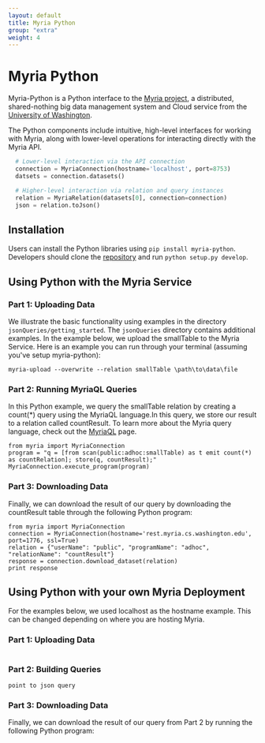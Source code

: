 ```yaml
---
layout: default
title: Myria Python
group: "extra"
weight: 4
---
```


# Myria Python

Myria-Python is a Python interface to the [Myria project](http://myria.cs.washington.edu), a distributed, shared-nothing big data management system and Cloud service from the [University of Washington](http://www.cs.washington.edu).

The Python components include intuitive, high-level interfaces for working with Myria, along with lower-level operations for interacting directly with the Myria API.

```python
  # Lower-level interaction via the API connection
  connection = MyriaConnection(hostname='localhost', port=8753)
  datsets = connection.datasets()

  # Higher-level interaction via relation and query instances
  relation = MyriaRelation(datasets[0], connection=connection)
  json = relation.toJson()
```

## Installation

Users can install the Python libraries using `pip install myria-python`. Developers should clone the [repository](https://github.com/uwescience/myria-python) and run `python setup.py develop`.


## Using Python with the Myria Service

### Part 1: Uploading Data

We illustrate the basic functionality using examples in the directory
`jsonQueries/getting_started`. The  `jsonQueries` directory contains additional examples. In the example below, we upload the smallTable to the Myria Service. Here is an example you can run through your terminal (assuming you've setup myria-python):

```
myria-upload --overwrite --relation smallTable \path\to\data\file
```

### Part 2: Running MyriaQL Queries
In this Python example, we query the smallTable relation by creating a count(*) query using the MyriaQL language.In this query, we store our result to a relation called countResult. To learn more about the Myria query language, check out the [MyriaQL](myriaql.html) page.

```
from myria import MyriaConnection
program = "q = [from scan(public:adhoc:smallTable) as t emit count(*) as countRelation]; store(q, countResult);"
MyriaConnection.execute_program(program)
```

### Part 3: Downloading Data
Finally, we can download the result of our query by downloading the countResult table through the following Python program:

```
from myria import MyriaConnection
connection = MyriaConnection(hostname='rest.myria.cs.washington.edu', port=1776, ssl=True)
relation = {"userName": "public", "programName": "adhoc", "relationName": "countResult"}
response = connection.download_dataset(relation)
print response
```

## Using Python with your own Myria Deployment
For the examples below, we used localhost as the hostname example. This can be changed depending on where you are hosting Myria. 

### Part 1: Uploading Data
```
```

### Part 2: Building Queries
```
point to json query
```

### Part 3: Downloading Data
Finally, we can download the result of our query from Part 2 by running the following Python program:
```
```


